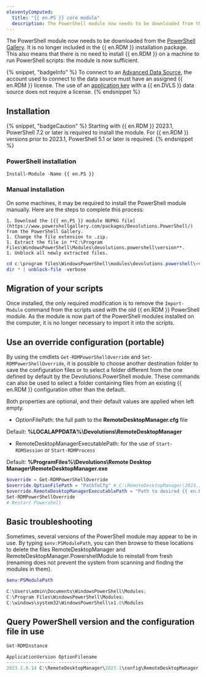 ```yaml
---
eleventyComputed:
  title: "{{ en.PS }} core module"
  description: The PowerShell module now needs to be downloaded from the PowerShell Gallery. It is no longer included in the {{ en.RDM }} installation package.
---
```

The PowerShell module now needs to be downloaded from the [PowerShell Gallery](https://www.powershellgallery.com/packages/Devolutions.PowerShell/). It is no longer included in the {{ en.RDM }} installation package. This also means that there is no need to install {{ en.RDM }} on a machine to run PowerShell scripts: the module is now sufficient.

{% snippet, "badgeInfo" %}
To connect to an [Advanced Data Source](/rdm/windows/data-sources/data-sources-types/advanced-data-sources/), the account used to connect to the data source must have an assigned {{ en.RDM }} license. The use of an [application key](/server/web-interface/administration/security-management/applications/) with a {{ en.DVLS }} data source does not require a license.
{% endsnippet %}

## Installation
{% snippet, "badgeCaution" %}
Starting with {{ en.RDM }} 2023.1, PowerShell 7.2 or later is required to install the module. For {{ en.RDM }} versions prior to 2023.1, PowerShell 5.1 or later is required.
{% endsnippet %}

### PowerShell installation
`Install-Module -Name {{ en.PS }}`

### Manual installation
On some machines, it may be required to install the PowerShell module manually. Here are the steps to complete this process:  

    1. Download the [{{ en.PS }} module NUPKG file](https://www.powershellgallery.com/packages/Devolutions.PowerShell/) from the PowerShell Gallery.
    1. Change the file extension to .zip.
    1. Extract the file in **C:\Program Files\WindowsPowerShell\Modules\devolutions.powershell\version**.
    1. Unblock all newly extracted files.
   ```powershell
   cd c:\program files\WindowsPowerShell\modules\devolutions.powershell\<version>
   dir * | unblock-file -verbose
   ```

## Migration of your scripts
Once installed, the only required modification is to remove the `Import-Module` command from the scripts used with the old {{ en.RDM }} PowerShell module. As the module is now part of the PowerShell modules installed on the computer, it is no longer necessary to import it into the scripts.

## Use an override configuration (portable)
By using the cmdlets `Get-RDMPowerShellOverride` and `Set-RDMPowerShellOverride`, it is possible to choose another destination folder to save the configuration files or to select a folder different from the one defined by default by the Devolutions.PowerShell module. These commands can also be used to select a folder containing files from an existing {{ en.RDM }} configuration other than the default.  

Both properties are optional, and their default values are applied when left empty.  

* OptionFilePath: the full path to the **RemoteDesktopManager.cfg** file  

Default: **%LOCALAPPDATA%\Devolutions\RemoteDesktopManager**  

* RemoteDesktopManagerExecutablePath: for the use of `Start-RDMSession` or `Start-RDMProcess`  

Default: **%ProgramFiles%\Devolutions\Remote Desktop Manager\RemoteDesktopManager.exe**  
```powershell
$override = Get-RDMPowerShellOverride
$override.OptionFilePath = "PathToCfg" # C:\RemoteDesktopManager\2023.1\config\RemoteDesktopManager.cfg
$override.RemoteDesktopManagerExecutablePath = "Path to desired {{ en.RDM }} version" # C:\RemoteDesktopManager\2023.1\Devolutions.RemoteDesktopManager.Bin.2023.1.11.0\RemoteDesktopManager64.exe
Set-RDMPowerShellOverride
# Restart Powershell
```

## Basic troubleshooting
Sometimes, several versions of the PowerShell module may appear to be in use. By typing `$env:PSModulePath`, you can then browse to these locations to delete the files RemoteDesktopManager and RemoteDesktopManager.PowershellModule to reinstall from fresh (renaming does not prevent the system from scanning and finding the modules in them).
```powershell
$env:PSModulePath

C:\Users\admin\Documents\WindowsPowerShell\Modules;
C:\Program Files\WindowsPowerShell\Modules;
C:\windows\system32\WindowsPowerShell\v1.0\Modules
```

## Query PowerShell version and the configuration file in use
```powershell
Get-RDMInstance

ApplicationVersion OptionFilename
------------------ --------------
2023.1.0.14 C:\RemoteDesktopManager\2023.1\config\RemoteDesktopManager.cfg
```
